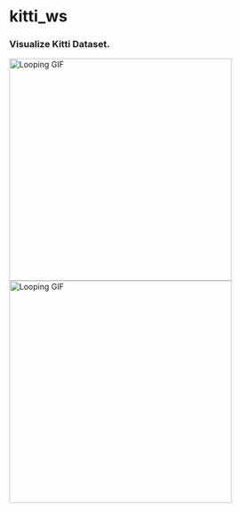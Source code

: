 # kitti_ws
### Visualize Kitti Dataset.



<p>
<img src="https://github.com/gentleman-zhong/kitti_ws/assets/74064666/ecc1c955-e189-4141-8e4f-f9f4847a1af2" width="400" alt="Looping GIF" loop>
<img src="https://github.com/gentleman-zhong/kitti_ws/assets/74064666/e2385b78-94a4-4281-aeb4-0f332c53a828" width="400" alt="Looping GIF" loop>
</p>
